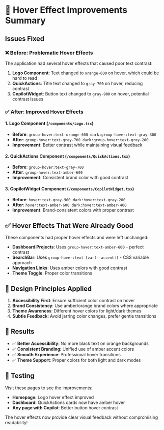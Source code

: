 # 🎨 Hover Effect Improvements Summary

## Issues Fixed

### ❌ **Before: Problematic Hover Effects**

The application had several hover effects that caused poor text contrast:

1. **Logo Component**: Text changed to `orange-600` on hover, which could be hard to read
2. **QuickActions**: Title text changed to `gray-700` on hover, reducing contrast
3. **CopilotWidget**: Button text changed to `gray-900` on hover, potential contrast issues

### ✅ **After: Improved Hover Effects**

#### 1. **Logo Component** (`/components/Logo.tsx`)

- **Before**: `group-hover:text-orange-600 dark:group-hover:text-gray-300`
- **After**: `group-hover:text-gray-700 dark:group-hover:text-gray-200`
- **Improvement**: Better contrast while maintaining visual feedback

#### 2. **QuickActions Component** (`/components/QuickActions.tsx`)

- **Before**: `group-hover:text-gray-700`
- **After**: `group-hover:text-amber-600`
- **Improvement**: Consistent brand color with good contrast

#### 3. **CopilotWidget Component** (`/components/CopilotWidget.tsx`)

- **Before**: `hover:text-gray-900 dark:hover:text-gray-200`
- **After**: `hover:text-amber-600 dark:hover:text-amber-400`
- **Improvement**: Brand-consistent colors with proper contrast

## ✅ **Hover Effects That Were Already Good**

These components had proper hover effects and were left unchanged:

- **Dashboard Projects**: Uses `group-hover:text-amber-600` - perfect contrast
- **SearchBar**: Uses `group-hover:text-[var(--accent)]` - CSS variable approach
- **Navigation Links**: Uses amber colors with good contrast
- **Theme Toggle**: Proper color transitions

## 🎯 **Design Principles Applied**

1. **Accessibility First**: Ensure sufficient color contrast on hover
2. **Brand Consistency**: Use amber/orange brand colors where appropriate
3. **Theme Awareness**: Different hover colors for light/dark themes
4. **Subtle Feedback**: Avoid jarring color changes, prefer gentle transitions

## 🚀 **Results**

- ✅ **Better Accessibility**: No more black text on orange backgrounds
- ✅ **Consistent Branding**: Unified use of amber accent colors
- ✅ **Smooth Experience**: Professional hover transitions
- ✅ **Theme Support**: Proper colors for both light and dark modes

## 🔧 **Testing**

Visit these pages to see the improvements:

- **Homepage**: Logo hover effect improved
- **Dashboard**: QuickActions cards now have amber hover
- **Any page with Copilot**: Better button hover contrast

The hover effects now provide clear visual feedback without compromising readability!
